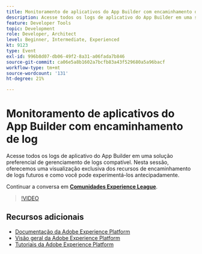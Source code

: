 ```yaml
---
title: Monitoramento de aplicativos do App Builder com encaminhamento de log
description: Acesse todos os logs de aplicativo do App Builder em uma solução preferencial de gerenciamento de logs compatível. Nesta sessão, oferecemos uma visualização exclusiva dos recursos de encaminhamento de logs futuros e como você pode experimentá-los antecipadamente.
feature: Developer Tools
topic: Development
role: Developer, Architect
level: Beginner, Intermediate, Experienced
kt: 9123
type: Event
exl-id: 996b8d07-db06-49f2-8a31-a06fada7b846
source-git-commit: ca06e5a8b1602a7bcfb83a43f529680a5a96bacf
workflow-type: tm+mt
source-wordcount: '131'
ht-degree: 21%

---
```


# Monitoramento de aplicativos do App Builder com encaminhamento de log

Acesse todos os logs de aplicativo do App Builder em uma solução preferencial de gerenciamento de logs compatível. Nesta sessão, oferecemos uma visualização exclusiva dos recursos de encaminhamento de logs futuros e como você pode experimentá-los antecipadamente.

Continuar a conversa em **[Comunidades Experience League](https://adobe.ly/3zXM3rp)**.

>[!VIDEO](https://video.tv.adobe.com/v/337568/?quality=12&learn=on&hidetitle=true)

## Recursos adicionais

- [Documentação da Adobe Experience Platform](https://experienceleague.adobe.com/docs/experience-platform.html)
- [Visão geral da Adobe Experience Platform](https://experienceleague.adobe.com/docs/experience-platform/landing/home.html?lang=pt-BR)
- [Tutoriais da Adobe Experience Platform](https://experienceleague.adobe.com/docs/platform-learn/tutorials/overview.html?lang=pt-BR)
